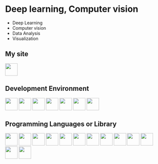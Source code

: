 # Deep learning, Computer vision
* Deep Learning</br>
* Computer vision</br>
* Data Analysis</br>
* Visualization</br>

## My site
<a href= "https://w-storage.tistory.com/"><img src="https://user-images.githubusercontent.com/25631105/93962225-42bf2900-fd95-11ea-9878-a8e927b8c70c.png" width="40px" height="40px"></img></a>

## Development Environment
<img src="https://user-images.githubusercontent.com/25631105/93962334-95004a00-fd95-11ea-98fc-cfd3647471d1.png" width="40px" height="40px"></img>
<img src="https://user-images.githubusercontent.com/25631105/93958905-849aa000-fd92-11ea-82c0-70b2d144a637.jpg" width="40px" height="40px"></img>
<img src="https://user-images.githubusercontent.com/25631105/93959013-bb70b600-fd92-11ea-8044-7c6d48bf9945.png" width="40px" height="40px"></img>
<img src="https://user-images.githubusercontent.com/25631105/93959268-43ef5680-fd93-11ea-878a-949ab31a3298.png" width="40px" height="40px"></img>
<img src="https://user-images.githubusercontent.com/25631105/93959055-d7745780-fd92-11ea-948c-aa94257caf0a.png" width="40px" height="40px"></img>
<img src="https://user-images.githubusercontent.com/25631105/93959199-215d3d80-fd93-11ea-918c-d7b6f47b2f43.png" width="40px" height="40px"></img>
<img src="https://user-images.githubusercontent.com/25631105/93959154-04286f00-fd93-11ea-8c24-f7ae1906ab68.png" width="40px" height="40px"></img>

## Programming Languages or Library
<img src="https://user-images.githubusercontent.com/25631105/93961276-85cccc80-fd94-11ea-97dc-7d02c3b0bdd2.png" width="40px" height="40px"></img>
<img src="https://user-images.githubusercontent.com/25631105/93959618-12c35600-fd94-11ea-92bf-b461ba3029f8.png" width="40px" height="40px"></img>
<img src="https://user-images.githubusercontent.com/25631105/93962076-dc3a0b00-fd94-11ea-9691-7fed33aeef3c.png" width="40px" height="40px"></img>
<img src="https://user-images.githubusercontent.com/25631105/93959683-1c4cbe00-fd94-11ea-8f52-74e7aed4e987.png" width="40px" height="40px"></img>
<img src="https://user-images.githubusercontent.com/25631105/93959828-25d62600-fd94-11ea-9fe3-2b3570526353.png" width="40px" height="40px"></img>
<img src="https://user-images.githubusercontent.com/25631105/93965267-aa2ca700-fd9c-11ea-991b-7617d8a25024.png" width="40px" height="40px"></img>
<img src="https://user-images.githubusercontent.com/25631105/93961467-91b88e80-fd94-11ea-8042-4e162a22c169.png" width="40px" height="40px"></img>
<img src="https://user-images.githubusercontent.com/25631105/93960203-3eded700-fd94-11ea-9b3c-1feb34de3891.png" width="40px" height="40px"></img>
<img src="https://user-images.githubusercontent.com/25631105/93965023-004d1a80-fd9c-11ea-99e2-b12e8d1ce650.png" width="40px" height="40px"></img>
<img src="https://user-images.githubusercontent.com/25631105/93961741-a432c800-fd94-11ea-8103-2f126ba72a87.png" width="40px" height="40px"></img>
<img src="https://user-images.githubusercontent.com/25631105/93961839-aac13f80-fd94-11ea-8653-102a7ac803d2.png" width="40px" height="40px"></img>
<img src="https://user-images.githubusercontent.com/25631105/95580391-395edd80-0a72-11eb-9efb-2c6575004fe0.png" width="40px" height="40px"></img>
<img src="https://user-images.githubusercontent.com/25631105/93965128-45714c80-fd9c-11ea-9234-c14758725c9f.png" width="40px" height="40px"></img>
